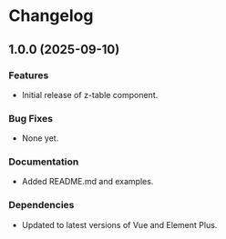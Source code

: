# Changelog

## 1.0.0 (2025-09-10)

### Features
- Initial release of z-table component.

### Bug Fixes
- None yet.

### Documentation
- Added README.md and examples.

### Dependencies
- Updated to latest versions of Vue and Element Plus.